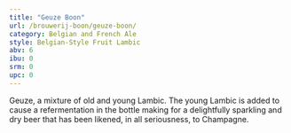 ```yaml
---
title: "Geuze Boon"
url: /brouwerij-boon/geuze-boon/
category: Belgian and French Ale
style: Belgian-Style Fruit Lambic
abv: 6
ibu: 0
srm: 0
upc: 0
---
```

Geuze, a mixture of old and young Lambic. The young Lambic is added to cause a refermentation in the bottle making for a delightfully sparkling and dry beer that has been likened, in all seriousness, to Champagne.
